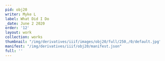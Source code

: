 ```yaml
---
pid: obj20
writer: Myke L
label: What Did I Do
_date: June 2 2020
order: '12'
layout: work
collection: works
thumbnail: "/img/derivatives/iiif/images/obj20/full/250,/0/default.jpg"
manifest: "/img/derivatives/iiif/obj20/manifest.json"
full: ''
---
```

